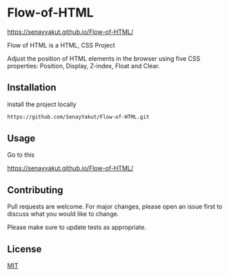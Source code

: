 # Flow-of-HTML

https://senayyakut.github.io/Flow-of-HTML/

Flow of HTML is a HTML, CSS Project
 
Adjust the position of HTML elements in the browser using five CSS properties: Position, Display, Z-index, Float and Clear.


## Installation

Install the project locally
```bash
https://github.com/SenayYakut/Flow-of-HTML.git

```

## Usage
Go to this  

https://senayyakut.github.io/Flow-of-HTML/

## Contributing
Pull requests are welcome. For major changes, please open an issue first to discuss what you would like to change.

Please make sure to update tests as appropriate.

## License
[MIT](https://choosealicense.com/licenses/mit/)
